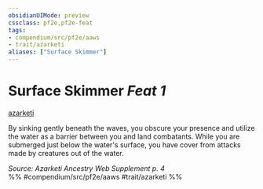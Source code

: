 ```yaml
---
obsidianUIMode: preview
cssclass: pf2e,pf2e-feat
tags:
- compendium/src/pf2e/aaws
- trait/azarketi
aliases: ["Surface Skimmer"]
---
```

# Surface Skimmer  *Feat 1*  
[azarketi](../../rules/traits/azarketi-loag.md)  


By sinking gently beneath the waves, you obscure your presence and utilize the water as a barrier between you and land combatants. While you are submerged just below the water's surface, you have cover from attacks made by creatures out of the water.

*Source: Azarketi Ancestry Web Supplement p. 4*  
%% #compendium/src/pf2e/aaws #trait/azarketi %%